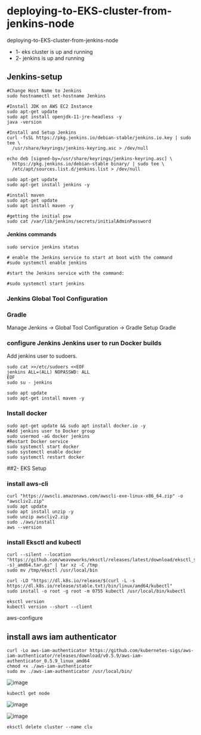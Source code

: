 # deploying-to-EKS-cluster-from-jenkins-node
deploying-to-EKS-cluster-from-jenkins-node

* 1- eks cluster is up and running
* 2- jenkins is up and running


## Jenkins-setup

```
#Change Host Name to Jenkins
sudo hostnamectl set-hostname Jenkins

#Install JDK on AWS EC2 Instance
sudo apt-get update 
sudo apt install openjdk-11-jre-headless -y
java -version

#Install and Setup Jenkins
curl -fsSL https://pkg.jenkins.io/debian-stable/jenkins.io.key | sudo tee \
  /usr/share/keyrings/jenkins-keyring.asc > /dev/null

echo deb [signed-by=/usr/share/keyrings/jenkins-keyring.asc] \
  https://pkg.jenkins.io/debian-stable binary/ | sudo tee \
  /etc/apt/sources.list.d/jenkins.list > /dev/null  

sudo apt-get update
sudo apt-get install jenkins -y

#install maven
sudo apt-get update
sudo apt install maven -y

#getting the initial psw
sudo cat /var/lib/jenkins/secrets/initialAdminPassword
```

#### Jenkins commands

```
sudo service jenkins status

# enable the Jenkins service to start at boot with the command
#sudo systemctl enable jenkins

#start the Jenkins service with the command:

#sudo systemctl start jenkins
```

### Jenkins Global Tool Configuration

### Gradle 

Manage Jenkins -> Global Tool Configuration -> Gradle
Setup Gradle


###  configure Jenkins Jenkins user to run Docker builds

Add jenkins user to sudoers.

```
sudo cat >>/etc/sudoers <<EOF
jenkins ALL=(ALL) NOPASSWD: ALL 
EOF
sudo su - jenkins 
```


```
sudo apt update
sudo apt-get install maven -y
```

### Install docker

```
sudo apt-get update && sudo apt install docker.io -y
#Add jenkins user to Docker group
sudo usermod -aG docker jenkins
#Restart Docker service
sudo systemctl start docker
sudo systemctl enable docker
sudo systemctl restart docker
```

##2- EKS Setup

### install aws-cli

```
curl "https://awscli.amazonaws.com/awscli-exe-linux-x86_64.zip" -o "awscliv2.zip"
sudo apt update
sudo apt install unzip -y
sudo unzip awscliv2.zip
sudo ./aws/install
aws --version
```

### install Eksctl and kubectl

```
curl --silent --location "https://github.com/weaveworks/eksctl/releases/latest/download/eksctl_$(uname -s)_amd64.tar.gz" | tar xz -C /tmp
sudo mv /tmp/eksctl /usr/local/bin

curl -LO "https://dl.k8s.io/release/$(curl -L -s https://dl.k8s.io/release/stable.txt)/bin/linux/amd64/kubectl"
sudo install -o root -g root -m 0755 kubectl /usr/local/bin/kubectl

eksctl version
kubectl version --short --client
```


aws-configure


## install aws iam authenticator

```
curl -Lo aws-iam-authenticator https://github.com/kubernetes-sigs/aws-iam-authenticator/releases/download/v0.5.9/aws-iam-authenticator_0.5.9_linux_amd64
chmod +x ./aws-iam-authenticator
sudo mv ./aws-iam-authenticator /usr/local/bin/
```


![image](https://user-images.githubusercontent.com/96833570/222448292-d29254db-6029-4dd8-8d88-30fcf68efdb0.png)


`kubectl get node`

![image](https://user-images.githubusercontent.com/96833570/222452891-8a8a90ff-fdd1-4da5-a340-188608d13a89.png)


![image](https://user-images.githubusercontent.com/96833570/222506434-3dd3a1dc-560f-46c7-ba47-586e77b4c53f.png)



`eksctl delete cluster --name clu`
